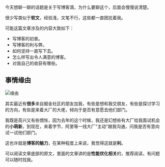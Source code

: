 

今天想聊一聊的话题是关于写博客滴，为什么要聊这个，后面会慢慢说清楚。

很少写类似于**软文**，经验浅，文笔不行，这些都一直困扰着我。

可能这篇文章涉及的内容大致如下：

- 写博客的初衷。
- 写博客的利与弊。
- 如何坚持一直写下去。
- 怎么样写出令人满意的博客。
- 对我自己的收获有哪些。



## 事情缘由

![缘由](/Users/lee/Desktop/Blog/images/2021/程序人生/写博客那些事/1.png)

其实最近有**很多**来自掘金社区的朋友加我，有些是想和我交朋友，有些是探讨学习的方向，有些是来着大厂的大佬，倾向于是否有意愿去他们部门。



我既是高兴又有些惆怅，因为去年的这个时候，我还是幻想些有大厂给我面试机会的**小萌新**，到现在，来着字节，阿里等一线大厂"主动"跟我沟通，问我是否有意向试一试他们部门。

这也许就是**博客的魅力**，在某种程度上来说，我觉得这就是**利**。

可以阅读文章底部的原文，里面的文章讲的是**性能优化相关**的，推荐阅读，有问题可以随时找我。



